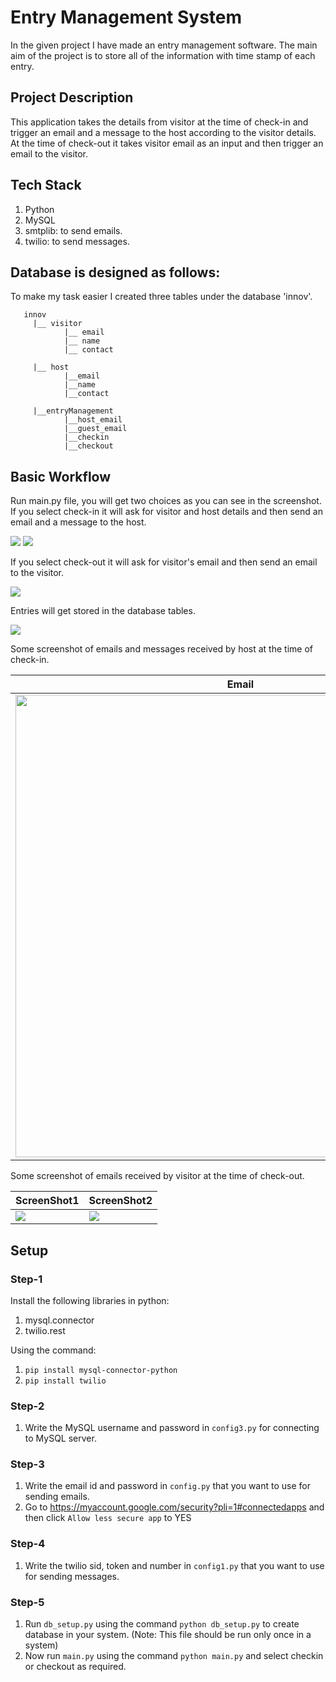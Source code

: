 # Entry Management System

In the given project I have made an entry management software.
The main aim of the project is to store all of the information with time stamp of each entry.

## Project Description

This application takes the details from visitor at the time of check-in and trigger an email and a message to the host according to the visitor details. At the time of check-out it takes visitor email as an input and then trigger an email to the visitor. 

## Tech Stack

1. Python
2. MySQL
3. smtplib: to send emails.
4. twilio: to send messages.

## Database is designed as follows:

To make my task easier I created three tables under the database 'innov'.
``` 
   innov
     |__ visitor
            |__ email
            |__ name
            |__ contact
            
     |__ host
            |__email
            |__name
            |__contact
            
     |__entryManagement
            |__host_email
            |__guest_email
            |__checkin
            |__checkout
  ```


## Basic Workflow

Run main.py file, you will get two choices as you can see in the screenshot.
If you select check-in it will ask for visitor and host details and then send an email and a message to the host.

![](https://github.com/akshat220/Innovaccer/blob/master/checkint1.png) 
![](https://github.com/akshat220/Innovaccer/blob/master/checkint2.png)


If you select check-out it will ask for visitor's email and then send an email to the visitor.

![](https://github.com/akshat220/Innovaccer/blob/master/checkout_terminal.png)


Entries will get stored in the database tables.

![](https://github.com/akshat220/Innovaccer/blob/master/database.png)


Some screenshot of emails and messages received by host at the time of check-in.

Email | Message
------------ | -------------
<img src="https://github.com/akshat220/Innovaccer/blob/master/sent_to_host.png" width="720" height="740"> | ![](https://github.com/akshat220/Innovaccer/blob/master/msg_sent_to_host.jpg)



Some screenshot of emails received by visitor at the time of check-out.

ScreenShot1 | ScreenShot2
------------ | -------------
![](https://github.com/akshat220/Innovaccer/blob/master/byvisitor1.jpg) | ![](https://github.com/akshat220/Innovaccer/blob/master/byvisitor2.jpg)


## Setup

### Step-1

Install the following libraries in python:
1. mysql.connector
2. twilio.rest

Using the command:

1. ```pip install mysql-connector-python```
2. ```pip install twilio```

### Step-2

1. Write the MySQL username and password in ```config3.py``` for connecting to MySQL server.

### Step-3

1. Write the email id and password in ```config.py``` that you want to use for sending emails.
2. Go to https://myaccount.google.com/security?pli=1#connectedapps and then click ```Allow less secure app``` to YES

### Step-4

1. Write the twilio sid, token and number in ```config1.py``` that you want to use for sending messages.

### Step-5

1. Run ```db_setup.py``` using the command
   ```python db_setup.py```
   to create database in your system. (Note: This file should be run only once in a system)
2. Now run ```main.py``` using the command
   ```python main.py```
   and select checkin or checkout as required.


